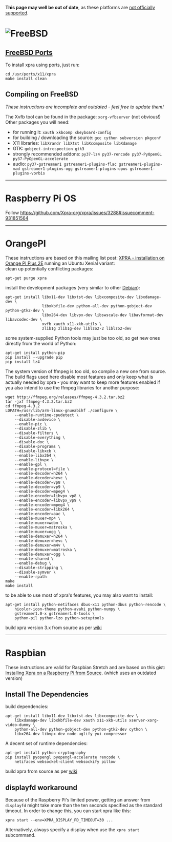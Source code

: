 **This page may well be out of date**, as these platforms are [not officially supported](https://github.com/Xpra-org/xpra/wiki/Platforms).


# ![FreeBSD](../images/icons/freebsd.png)

## [FreeBSD Ports](https://www.freebsd.org/ports/)
To install xpra using ports, just run:
```shell
cd /usr/ports/x11/xpra
make install clean
```

## Compiling on FreeBSD
_These instructions are incomplete and outdated - feel free to update them!_

The Xvfb tool can be found in the package: `xorg-vfbserver` (not obvious!)
Other packages you will need:
* for running it: `xauth xkbcomp xkeyboard-config`
* for building / downloading the source: `gcc cython subversion pkgconf`
* X11 libraries: `libXrandr libXtst libXcomposite libXdamage`
* GTK: `gobject-introspection gtk3`
* strongly recommended addons: `py37-lz4 py37-rencode py37-PyOpenGL py37-PyOpenGL-accelerate`
* audio: `py37-gstreamer1 gstreamer1-plugins-flac gstreamer1-plugins-mad gstreamer1-plugins-ogg gstreamer1-plugins-opus gstreamer1-plugins-vorbis`


***

# Raspberry Pi OS

Follow https://github.com/Xpra-org/xpra/issues/3288#issuecomment-931851564


***

# OrangePI
These instructions are based on this mailing list post:
 [XPRA - installation on Orange PI Plus 2E](http://lists.devloop.org.uk/pipermail/shifter-users/2017-August/001999.html) running an Ubuntu Xenial variant:\
clean up potentially conflicting packages:
```shell
apt-get purge xpra
```
install the development packages (very similar to other [Debian](./Debian.md)):
```shell
apt-get install libx11-dev libxtst-dev libxcomposite-dev libxdamage-dev \
                libxkbfile-dev python-all-dev python-gobject-dev python-gtk2-dev \
                libx264-dev libvpx-dev libswscale-dev libavformat-dev libavcodec-dev \
                xvfb xauth x11-xkb-utils \
                zlib1g zlib1g-dev liblzo2-2 liblzo2-dev
```
some system-supplied Python tools may just be too old, so get new ones directly from the world of Python:
```shell
apt-get install python-pip
pip install --upgrade pip
pip install lz4
```
The system version of ffmpeg is too old, so compile a new one from source.
The build flags used here disable most features and only keep what is actually needed by xpra - you may want to keep more features enabled if you also intend to use the ffmpeg libraries for another purpose:
```shell
wget http://ffmpeg.org/releases/ffmpeg-4.3.2.tar.bz2
tar -jxf ffmpeg-4.3.2.tar.bz2
cd ffmpeg-4.3.2
LDPATH=/usr/lib/arm-linux-gnueabihf ./configure \
	--enable-runtime-cpudetect \
	--disable-avdevice \
	--enable-pic \
	--disable-zlib \
	--disable-filters \
	--disable-everything \
	--disable-doc \
	--disable-programs \
	--disable-libxcb \
	--enable-libx264 \
	--enable-libvpx \
	--enable-gpl \
	--enable-protocol=file \
	--enable-decoder=h264 \
	--enable-decoder=hevc \
	--enable-decoder=vp8 \
	--enable-decoder=vp9 \
	--enable-decoder=mpeg4 \
	--enable-encoder=libvpx_vp8 \
	--enable-encoder=libvpx_vp9 \
	--enable-encoder=mpeg4 \
	--enable-encoder=libx264 \
	--enable-encoder=aac \
	--enable-muxer=mp4 \
	--enable-muxer=webm \
	--enable-muxer=matroska \
	--enable-muxer=ogg \
	--enable-demuxer=h264 \
	--enable-demuxer=hevc \
	--enable-demuxer=m4v \
	--enable-demuxer=matroska \
	--enable-demuxer=ogg \
	--enable-shared \
	--enable-debug \
	--disable-stripping \
	--disable-symver \
	--enable-rpath
make
make install
```
to be able to use most of xpra's features, you may also want to install:
```shell
apt-get install python-netifaces dbus-x11 python-dbus python-rencode \
    hicolor-icon-theme python-avahi python-numpy \
    gstreamer1.0-x gstreamer1.0-tools \
    python-pil python-lzo python-setuptools
```
build xpra version 3.x from source as per [wiki](./README.md)

***

# Raspbian

These instructions are valid for Raspbian Stretch and are based on this gist: [Installing Xpra on a Raspberry Pi from Source](https://gist.github.com/xaviermerino/5bb83e0b471e67beaea6d5eeb80daf8c). (which uses an outdated version)

## Install The Dependencies
build dependencies:
```shell
apt-get install libx11-dev libxtst-dev libxcomposite-dev \
    libxdamage-dev libxkbfile-dev xauth x11-xkb-utils xserver-xorg-video-dummy \
    python-all-dev python-gobject-dev python-gtk2-dev cython \
    libx264-dev libvpx-dev node-uglify yui-compressor
```
A decent set of runtime dependencies:
```shell
apt-get install python-cryptography
pip install pyopengl pyopengl-accelerate rencode \
    netifaces websocket-client websockify pillow
```
build xpra from source as per [wiki](../Build/README.md)


## displayfd workaround
Because of the Raspberry Pi's limited power, getting an answer from `displayfd` might take more than the ten seconds specified as the standard timeout. In order to change this, you can start xpra like this:
```shell
xpra start --env=XPRA_DISPLAY_FD_TIMEOUT=30 ...
```

Alternatively, always specify a display when use the `xpra start` subcommand.
